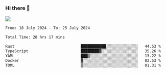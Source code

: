 ### Hi there 👋️

![](https://komarev.com/ghpvc/?username=Loner1024)

<!--START_SECTION:waka-->

```txt
From: 18 July 2024 - To: 25 July 2024

Total Time: 28 hrs 17 mins

Rust                             ███████████░░░░░░░░░░░░░░   44.53 %
TypeScript                       ████████▓░░░░░░░░░░░░░░░░   35.26 %
YAML                             ███▒░░░░░░░░░░░░░░░░░░░░░   13.22 %
Docker                           ▓░░░░░░░░░░░░░░░░░░░░░░░░   02.53 %
TOML                             ▒░░░░░░░░░░░░░░░░░░░░░░░░   01.31 %
```

<!--END_SECTION:waka-->




